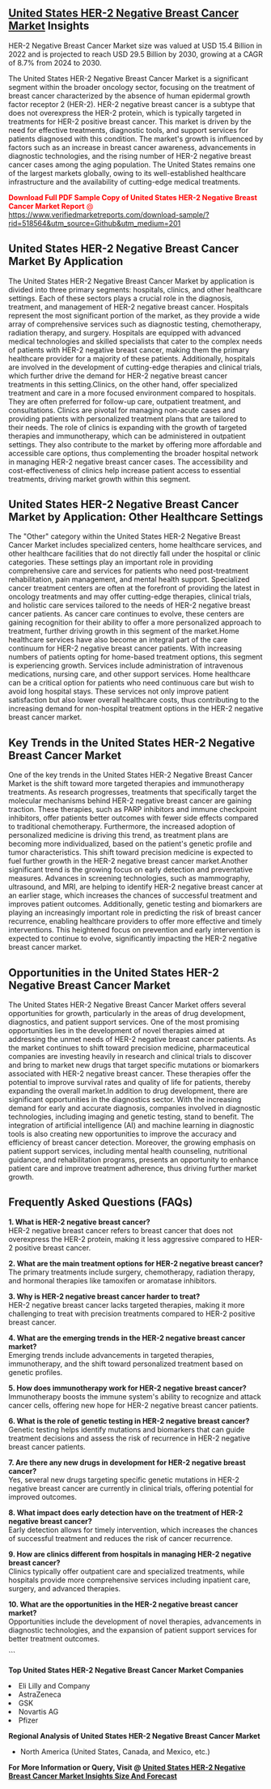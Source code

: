 <h2><a href="https://www.verifiedmarketreports.com/download-sample/?rid=518564&amp;utm_source=Github&amp;utm_medium=201" target="_blank">United States HER-2 Negative Breast Cancer Market</a> Insights</h2><p>HER-2 Negative Breast Cancer Market size was valued at USD 15.4 Billion in 2022 and is projected to reach USD 29.5 Billion by 2030, growing at a CAGR of 8.7% from 2024 to 2030.</p><p><p>The United States HER-2 Negative Breast Cancer Market is a significant segment within the broader oncology sector, focusing on the treatment of breast cancer characterized by the absence of human epidermal growth factor receptor 2 (HER-2). HER-2 negative breast cancer is a subtype that does not overexpress the HER-2 protein, which is typically targeted in treatments for HER-2 positive breast cancer. This market is driven by the need for effective treatments, diagnostic tools, and support services for patients diagnosed with this condition. The market's growth is influenced by factors such as an increase in breast cancer awareness, advancements in diagnostic technologies, and the rising number of HER-2 negative breast cancer cases among the aging population. The United States remains one of the largest markets globally, owing to its well-established healthcare infrastructure and the availability of cutting-edge medical treatments. <p><span class=""><span style="color: #ff0000;"><strong>Download Full PDF Sample Copy of United States HER-2 Negative Breast Cancer Market Report</strong> @ </span><a href="https://www.verifiedmarketreports.com/download-sample/?rid=518564&amp;utm_source=Github&amp;utm_medium=201" target="_blank">https://www.verifiedmarketreports.com/download-sample/?rid=518564&amp;utm_source=Github&amp;utm_medium=201</a></span></p></p><h2>United States HER-2 Negative Breast Cancer Market By Application</h2><p>The United States HER-2 Negative Breast Cancer Market by application is divided into three primary segments: hospitals, clinics, and other healthcare settings. Each of these sectors plays a crucial role in the diagnosis, treatment, and management of HER-2 negative breast cancer. Hospitals represent the most significant portion of the market, as they provide a wide array of comprehensive services such as diagnostic testing, chemotherapy, radiation therapy, and surgery. Hospitals are equipped with advanced medical technologies and skilled specialists that cater to the complex needs of patients with HER-2 negative breast cancer, making them the primary healthcare provider for a majority of these patients. Additionally, hospitals are involved in the development of cutting-edge therapies and clinical trials, which further drive the demand for HER-2 negative breast cancer treatments in this setting.Clinics, on the other hand, offer specialized treatment and care in a more focused environment compared to hospitals. They are often preferred for follow-up care, outpatient treatment, and consultations. Clinics are pivotal for managing non-acute cases and providing patients with personalized treatment plans that are tailored to their needs. The role of clinics is expanding with the growth of targeted therapies and immunotherapy, which can be administered in outpatient settings. They also contribute to the market by offering more affordable and accessible care options, thus complementing the broader hospital network in managing HER-2 negative breast cancer cases. The accessibility and cost-effectiveness of clinics help increase patient access to essential treatments, driving market growth within this segment.<h2>United States HER-2 Negative Breast Cancer Market by Application: Other Healthcare Settings</h2><p>The "Other" category within the United States HER-2 Negative Breast Cancer Market includes specialized centers, home healthcare services, and other healthcare facilities that do not directly fall under the hospital or clinic categories. These settings play an important role in providing comprehensive care and services for patients who need post-treatment rehabilitation, pain management, and mental health support. Specialized cancer treatment centers are often at the forefront of providing the latest in oncology treatments and may offer cutting-edge therapies, clinical trials, and holistic care services tailored to the needs of HER-2 negative breast cancer patients. As cancer care continues to evolve, these centers are gaining recognition for their ability to offer a more personalized approach to treatment, further driving growth in this segment of the market.Home healthcare services have also become an integral part of the care continuum for HER-2 negative breast cancer patients. With increasing numbers of patients opting for home-based treatment options, this segment is experiencing growth. Services include administration of intravenous medications, nursing care, and other support services. Home healthcare can be a critical option for patients who need continuous care but wish to avoid long hospital stays. These services not only improve patient satisfaction but also lower overall healthcare costs, thus contributing to the increasing demand for non-hospital treatment options in the HER-2 negative breast cancer market.<h2>Key Trends in the United States HER-2 Negative Breast Cancer Market</h2><p>One of the key trends in the United States HER-2 Negative Breast Cancer Market is the shift toward more targeted therapies and immunotherapy treatments. As research progresses, treatments that specifically target the molecular mechanisms behind HER-2 negative breast cancer are gaining traction. These therapies, such as PARP inhibitors and immune checkpoint inhibitors, offer patients better outcomes with fewer side effects compared to traditional chemotherapy. Furthermore, the increased adoption of personalized medicine is driving this trend, as treatment plans are becoming more individualized, based on the patient's genetic profile and tumor characteristics. This shift toward precision medicine is expected to fuel further growth in the HER-2 negative breast cancer market.Another significant trend is the growing focus on early detection and preventative measures. Advances in screening technologies, such as mammography, ultrasound, and MRI, are helping to identify HER-2 negative breast cancer at an earlier stage, which increases the chances of successful treatment and improves patient outcomes. Additionally, genetic testing and biomarkers are playing an increasingly important role in predicting the risk of breast cancer recurrence, enabling healthcare providers to offer more effective and timely interventions. This heightened focus on prevention and early intervention is expected to continue to evolve, significantly impacting the HER-2 negative breast cancer market.<h2>Opportunities in the United States HER-2 Negative Breast Cancer Market</h2><p>The United States HER-2 Negative Breast Cancer Market offers several opportunities for growth, particularly in the areas of drug development, diagnostics, and patient support services. One of the most promising opportunities lies in the development of novel therapies aimed at addressing the unmet needs of HER-2 negative breast cancer patients. As the market continues to shift toward precision medicine, pharmaceutical companies are investing heavily in research and clinical trials to discover and bring to market new drugs that target specific mutations or biomarkers associated with HER-2 negative breast cancer. These therapies offer the potential to improve survival rates and quality of life for patients, thereby expanding the overall market.In addition to drug development, there are significant opportunities in the diagnostics sector. With the increasing demand for early and accurate diagnosis, companies involved in diagnostic technologies, including imaging and genetic testing, stand to benefit. The integration of artificial intelligence (AI) and machine learning in diagnostic tools is also creating new opportunities to improve the accuracy and efficiency of breast cancer detection. Moreover, the growing emphasis on patient support services, including mental health counseling, nutritional guidance, and rehabilitation programs, presents an opportunity to enhance patient care and improve treatment adherence, thus driving further market growth.<h2>Frequently Asked Questions (FAQs)</h2><p><strong>1. What is HER-2 negative breast cancer?</strong><br>HER-2 negative breast cancer refers to breast cancer that does not overexpress the HER-2 protein, making it less aggressive compared to HER-2 positive breast cancer.</p><p><strong>2. What are the main treatment options for HER-2 negative breast cancer?</strong><br>The primary treatments include surgery, chemotherapy, radiation therapy, and hormonal therapies like tamoxifen or aromatase inhibitors.</p><p><strong>3. Why is HER-2 negative breast cancer harder to treat?</strong><br>HER-2 negative breast cancer lacks targeted therapies, making it more challenging to treat with precision treatments compared to HER-2 positive breast cancer.</p><p><strong>4. What are the emerging trends in the HER-2 negative breast cancer market?</strong><br>Emerging trends include advancements in targeted therapies, immunotherapy, and the shift toward personalized treatment based on genetic profiles.</p><p><strong>5. How does immunotherapy work for HER-2 negative breast cancer?</strong><br>Immunotherapy boosts the immune system's ability to recognize and attack cancer cells, offering new hope for HER-2 negative breast cancer patients.</p><p><strong>6. What is the role of genetic testing in HER-2 negative breast cancer?</strong><br>Genetic testing helps identify mutations and biomarkers that can guide treatment decisions and assess the risk of recurrence in HER-2 negative breast cancer patients.</p><p><strong>7. Are there any new drugs in development for HER-2 negative breast cancer?</strong><br>Yes, several new drugs targeting specific genetic mutations in HER-2 negative breast cancer are currently in clinical trials, offering potential for improved outcomes.</p><p><strong>8. What impact does early detection have on the treatment of HER-2 negative breast cancer?</strong><br>Early detection allows for timely intervention, which increases the chances of successful treatment and reduces the risk of cancer recurrence.</p><p><strong>9. How are clinics different from hospitals in managing HER-2 negative breast cancer?</strong><br>Clinics typically offer outpatient care and specialized treatments, while hospitals provide more comprehensive services including inpatient care, surgery, and advanced therapies.</p><p><strong>10. What are the opportunities in the HER-2 negative breast cancer market?</strong><br>Opportunities include the development of novel therapies, advancements in diagnostic technologies, and the expansion of patient support services for better treatment outcomes.</p>```</p><p><strong>Top United States HER-2 Negative Breast Cancer Market Companies</strong></p><div data-test-id=""><p><li>Eli Lilly and Company</li><li> AstraZeneca</li><li> GSK</li><li> Novartis AG</li><li> Pfizer</li></p><div><strong>Regional Analysis of&nbsp;United States HER-2 Negative Breast Cancer Market</strong></div><ul><li dir="ltr"><p dir="ltr">North America&nbsp;(United States, Canada, and Mexico, etc.)</p></li></ul><p><strong>For More Information or Query, Visit @&nbsp;</strong><strong><a href="https://www.verifiedmarketreports.com/product/her-2-negative-breast-cancer-market/?utm_source=Github&amp;utm_medium=201" target="_blank">United States HER-2 Negative Breast Cancer Market Insights Size And Forecast</a></strong></p></div>
